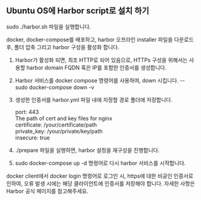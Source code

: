 ## Ubuntu OS에 Harbor script로 설치 하기 ##

sudo ./harbor.sh 파일을 실행합니다.

docker, docker-compose를 배포하고, harbor 오프라인 installer 파일을 다운로드 후, 폴더 압축 그리고 harbor 구성을 활성화 합니다.

1. Harbor가 활성화 되면, 최초 HTTP로 되어 있음으로, HTTPs 구성을 위해서는 사용할 harbor domain FQDN 혹은 IP를 포함한 인증서를 생성합니다.
2. Harbor 서비스를 docker compose 명령어를 사용하여, down 시킵니다.
   -- sudo docker-compose down -v
3. 생성한 인증서를 harbor.yml 파일 내에 지정할 경로 폴더에 저장합니다.
   
   port: 443 <br>
   The path of cert and key files for nginx <br>
   certificate: /your/certificate/path <br>
   private_key: /your/private/key/path <br>
   insecure: true
   
5. ./prepare 파일을 실행하면, harbor 설정을 재구성을 진행합니다.
6. sudo docker-compose up -d 명령어로 다시 harbor 서비스를 시작합니다.

docker client에서 docker login 명령어로 로그인 시, https에 대한 비공인 인증서로 인하여, 오류 발생 시에는 해당 클라이언트에 인증서를 저장해야 합니다.
자세한 사항은 Harbor 공식 페이지를 참고해주세요.

